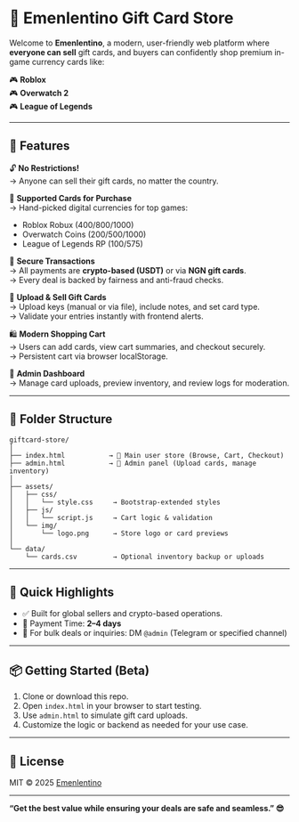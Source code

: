 
# 🛒 Emenlentino Gift Card Store

Welcome to **Emenlentino**, a modern, user-friendly web platform where **everyone can sell** gift cards, and buyers can confidently shop premium in-game currency cards like:

🎮 **Roblox**  
🎮 **Overwatch 2**  
🎮 **League of Legends**

---

## 🚀 Features

🔓 **No Restrictions!**  
→ Anyone can sell their gift cards, no matter the country.

🎁 **Supported Cards for Purchase**  
→ Hand-picked digital currencies for top games:
- Roblox Robux (400/800/1000)
- Overwatch Coins (200/500/1000)
- League of Legends RP (100/575)

🔐 **Secure Transactions**  
→ All payments are **crypto-based (USDT)** or via **NGN gift cards**.  
→ Every deal is backed by fairness and anti-fraud checks.

🧾 **Upload & Sell Gift Cards**  
→ Upload keys (manual or via file), include notes, and set card type.  
→ Validate your entries instantly with frontend alerts.

🛍️ **Modern Shopping Cart**  
→ Users can add cards, view cart summaries, and checkout securely.  
→ Persistent cart via browser localStorage.

💼 **Admin Dashboard**  
→ Manage card uploads, preview inventory, and review logs for moderation.

---

## 📂 Folder Structure

```
giftcard-store/
│
├── index.html           → 🎁 Main user store (Browse, Cart, Checkout)
├── admin.html           → 🔐 Admin panel (Upload cards, manage inventory)
│
├── assets/
│   ├── css/
│   │   └── style.css     → Bootstrap-extended styles
│   ├── js/
│   │   └── script.js     → Cart logic & validation
│   └── img/
│       └── logo.png      → Store logo or card previews
│
└── data/
    └── cards.csv         → Optional inventory backup or uploads
```

---

## 📢 Quick Highlights

- ✅ Built for global sellers and crypto-based operations.
- 💸 Payment Time: **2–4 days**
- 📩 For bulk deals or inquiries: DM `@admin` (Telegram or specified channel)

---

## 📦 Getting Started (Beta)

1. Clone or download this repo.
2. Open `index.html` in your browser to start testing.
3. Use `admin.html` to simulate gift card uploads.
4. Customize the logic or backend as needed for your use case.

---

## 📜 License

MIT © 2025 [Emenlentino](#)

---

**“Get the best value while ensuring your deals are safe and seamless.” 😎**
